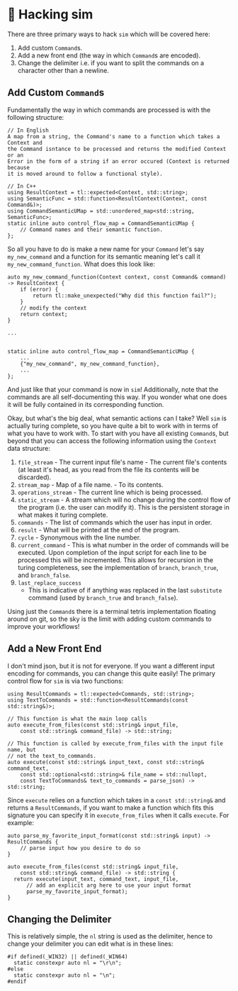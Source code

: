 # :microscope: Hacking sim
There are three primary ways to hack `sim` which will be covered here:
  1. Add custom `Command`s.
  2. Add a new front end (the way in which `Command`s are encoded).
  3. Change the delimiter i.e. if you want to split the commands on a character
     other than a newline.

## Add Custom `Command`s
Fundamentally the way in which commands are processed is with the following
structure:
```
// In English
A map from a string, the Command's name to a function which takes a Context and
the Command isntance to be processed and returns the modified Context or an
Error in the form of a string if an error occured (Context is returned because
it is moved around to follow a functional style).

// In C++
using ResultContext = tl::expected<Context, std::string>;
using SemanticFunc = std::function<ResultContext(Context, const Command&)>;
using CommandSemanticUMap = std::unordered_map<std::string, SemanticFunc>;
static inline auto control_flow_map = CommandSemanticUMap {
    // Command names and their semantic function.
};
```

So all you have to do is make a new name for your `Command` let's say
`my_new_command` and a function for its semantic meaning let's call it
`my_new_command_function`. What does this look like:

```
auto my_new_command_function(Context context, const Command& command) -> ResultContext {
    if (error) {
        return tl::make_unexpected("Why did this function fail?");
    }
    // modify the context
    return context;
}

...


static inline auto control_flow_map = CommandSemanticUMap {
    ...
    {"my_new_command", my_new_command_function},
    ...
};

```

And just like that your command is now in `sim`! Additionally, note that the
commands are all self-documenting this way. If you wonder what one does it will
be fully contained in its corresponding function.

Okay, but what's the big deal, what semantic actions can I take? Well `sim` is
actually turing complete, so you have quite a bit to work with in terms of what
you have to work with. To start with you have all existing `Command`s, but
beyond that you can access the following information using the `Context` data
structure:
  1. `file_stream`
    - The current input file's name
    - The current file's contents (at least it's head, as you read from the file
      its contents will be discarded).
  2. `stream_map`
    - Map of a file name.
    - To its contents.
  3. `operations_stream`
    - The current line which is being processed.
  4. `static_stream`
    - A stream which will no change during the control flow of the program (i.e.
      the user can modify it). This is the persistent storage in what makes it
      turing complete.
  5. `commands`
    - The list of commands which the user has input in order.
  6. `result`
    - What will be printed at the end of the program.
  7. `cycle`
    - Synonymous with the line number.
  8. `current_command`
    - This is what number in the order of commands will be executed. Upon
      completion of the input script for each line to be processed this will be
      incremented. This allows for recursion in the turing completeness, see the
      implementation of `branch`, `branch_true`, and `branch_false`.
  9. `last_replace_success`
     - This is indicative of if anything was replaced in the last `substitute`
       command (used by `branch_true` and `branch_false`).

Using just the `Command`s there is a terminal tetris implementation floating
around on git, so the sky is the limit with adding custom commands to improve
your workflows!

## Add a New Front End
I don't mind json, but it is not for everyone.  If you want a different input
encoding for commands, you can change this quite easily! The primary control
flow for `sim` is via two functions:
```
using ResultCommands = tl::expected<Commands, std::string>;
using TextToCommands = std::function<ResultCommands(const std::string&)>;

// This function is what the main loop calls
auto execute_from_files(const std::string& input_file,
    const std::string& command_file) -> std::string;

// This function is called by execute_from_files with the input file name, but
// not the text_to_commands.
auto execute(const std::string& input_text, const std::string& command_text,
    const std::optional<std::string>& file_name = std::nullopt,
    const TextToCommands& text_to_commands = parse_json) -> std::string;
```

Since `execute` relies on a function which takes in a `const std::string&` and
returns a `ResultCommands`, if you want to make a function which fits this
signature you can specify it in `execute_from_files` when it calls `execute`.
For example:

```
auto parse_my_favorite_input_format(const std::string& input) -> ResultCommands {
    // parse input how you desire to do so
}

auto execute_from_files(const std::string& input_file,
    const std::string& command_file) -> std::string {
  return execute(input_text, command_text, input_file,
      // add an explicit arg here to use your input format
      parse_my_favorite_input_format);
}
```

## Changing the Delimiter
This is relatively simple, the `nl` string is used as the delimiter, hence to
change your delimiter you can edit what is in these lines:
```
#if defined(_WIN32) || defined(_WIN64)
  static constexpr auto nl = "\r\n";
#else
  static constexpr auto nl = "\n";
#endif
```
